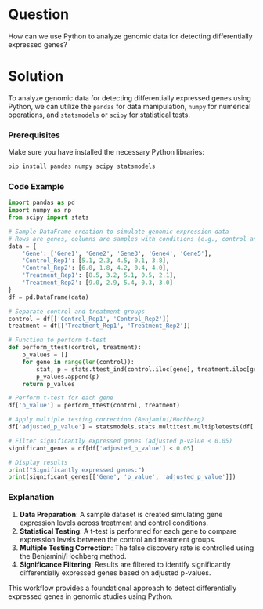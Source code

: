 # Question
How can we use Python to analyze genomic data for detecting differentially expressed genes?

# Solution

To analyze genomic data for detecting differentially expressed genes using Python, we can utilize the `pandas` for data manipulation, `numpy` for numerical operations, and `statsmodels` or `scipy` for statistical tests.

### Prerequisites
Make sure you have installed the necessary Python libraries:

```bash
pip install pandas numpy scipy statsmodels
```

### Code Example

```python
import pandas as pd
import numpy as np
from scipy import stats

# Sample DataFrame creation to simulate genomic expression data
# Rows are genes, columns are samples with conditions (e.g., control and treatment)
data = {
    'Gene': ['Gene1', 'Gene2', 'Gene3', 'Gene4', 'Gene5'],
    'Control_Rep1': [5.1, 2.3, 4.5, 0.1, 3.8],
    'Control_Rep2': [6.0, 1.8, 4.2, 0.4, 4.0],
    'Treatment_Rep1': [8.5, 3.2, 5.1, 0.5, 2.1],
    'Treatment_Rep2': [9.0, 2.9, 5.4, 0.3, 3.0]
}
df = pd.DataFrame(data)

# Separate control and treatment groups
control = df[['Control_Rep1', 'Control_Rep2']]
treatment = df[['Treatment_Rep1', 'Treatment_Rep2']]

# Function to perform t-test
def perform_ttest(control, treatment):
    p_values = []
    for gene in range(len(control)):
        stat, p = stats.ttest_ind(control.iloc[gene], treatment.iloc[gene])
        p_values.append(p)
    return p_values

# Perform t-test for each gene
df['p_value'] = perform_ttest(control, treatment)

# Apply multiple testing correction (Benjamini/Hochberg)
df['adjusted_p_value'] = statsmodels.stats.multitest.multipletests(df['p_value'], method='fdr_bh')[1]

# Filter significantly expressed genes (adjusted p-value < 0.05)
significant_genes = df[df['adjusted_p_value'] < 0.05]

# Display results
print("Significantly expressed genes:")
print(significant_genes[['Gene', 'p_value', 'adjusted_p_value']])
```

### Explanation
1. **Data Preparation**: A sample dataset is created simulating gene expression levels across treatment and control conditions.
2. **Statistical Testing**: A t-test is performed for each gene to compare expression levels between the control and treatment groups.
3. **Multiple Testing Correction**: The false discovery rate is controlled using the Benjamini/Hochberg method.
4. **Significance Filtering**: Results are filtered to identify significantly differentially expressed genes based on adjusted p-values.

This workflow provides a foundational approach to detect differentially expressed genes in genomic studies using Python.